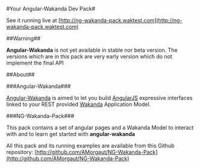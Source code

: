 #Your Angular-Wakanda Dev Pack#

See it running live at [http://ng-wakanda-pack.waktest.com](http://ng-wakanda-pack.waktest.com)

##Warning##

**Angular-Wakanda** is not yet available in stable nor beta version. The versions which are in this pack are very early version which do not implement the final API

##About##

###Angular-Wakanda###

[Angular-Wakanda](http://wakanda.org/angularjs) is aimed to let you build [AngularJS](http://angularjs.com) expressive interfaces linked to your REST provided [Wakanda](http://wakanda.org) Application Model.

###NG-Wakanda-Pack###

This pack contains a set of angular pages and a Wakanda Model to interact with and to learn get started with **angular-wakanda**

All this pack and its running examples are available from this Github repository:
[http://github.com/AMorgaut/NG-Wakanda-Pack](http://github.com/AMorgaut/NG-Wakanda-Pack)
